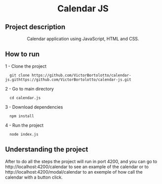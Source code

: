 <h1 align="center">Calendar JS</h1>

## Project description

<p align="center">Calendar application using JavaScript, HTML and CSS.</p>

## How to run

<p>1 - Clone the project<p>

```
  git clone https://github.com/VictorBortolotto/calendar-js.githttps://github.com/VictorBortolotto/calendar-js.git
```

<p>2 - Go to main directory</p>

```
  cd calendar.js
```

<p>3 - Download dependencies</p>

```
  npm install
```

<p>4 - Run the project</p>

```
  node index.js
```

## Understanding the project

<p>After to do all the steps the project will run in port 4200, and you can go to http://localhost:4200/calendar to see an example of the calendar or to http://localhost:4200/modal/calendar to an exemple 
of how call the calendar with a button click.</p>